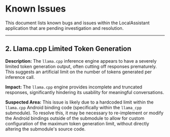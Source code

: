 # Known Issues

This document lists known bugs and issues within the LocalAssistant application that are pending investigation and resolution.

---



## 2. Llama.cpp Limited Token Generation

**Description:** The `llama.cpp` inference engine appears to have a severely limited token generation output, often cutting off responses prematurely. This suggests an artificial limit on the number of tokens generated per inference call.

**Impact:** The `llama.cpp` engine provides incomplete and truncated responses, significantly hindering its usability for meaningful conversations.

**Suspected Area:** This issue is likely due to a hardcoded limit within the `llama.cpp` Android binding code (specifically within the `llama_cpp` submodule). To resolve this, it may be necessary to re-implement or modify the Android bindings outside of the submodule to allow for custom configuration of the maximum token generation limit, without directly altering the submodule's source code.

